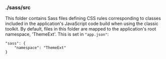 ### ./sass/src

This folder contains Sass files defining CSS rules corresponding to classes
included in the application's JavaScript code build when using the classic toolkit.
By default, files in this folder are mapped to the application's root namespace, 'ThemeExt'.
This is set in `"app.json"`:

    "sass": {
        "namespace": "ThemeExt"
    }